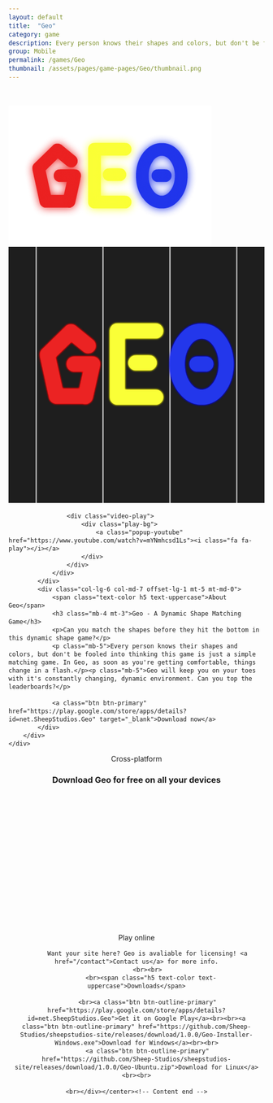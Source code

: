 ```yaml
---
layout: default
title:  "Geo"
category: game
description: Every person knows their shapes and colors, but don't be fooled into thinking this game is a simple matching game. In Geo, as soon as you're getting comfortable, things change in a flash.
group: Mobile
permalink: /games/Geo
thumbnail: /assets/pages/game-pages/Geo/thumbnail.png
---
```


<!-- header title -->
<section class="page-title header-padding" style="background-image:url(/assets/pages/game-pages/Geo/banner.png);background-size:cover"><div class="container">
	<div class="row">
		<div class="col-lg-6">
			<br />
            <br />
            <div class="floating-noabs"><img alt="Boost logo" src="/assets/pages/game-pages/Geo/isolated-logo.png" class="img-fluid position-absolute-"></div>
			</div>
		</div>
	</div>
</section>

<!-- content start -->
<div class="container">
	<section class="section about overflow-hidden">
	<div class="container">
		<div class="row">
			<div class="col-md-5">
				<div class="about-img">
					<img src="/assets/pages/game-pages/Geo/thumbnail.png" alt="" class="img-fluid w-100">

					<div class="video-play">
						<div class="play-bg">
							<a class="popup-youtube" href="https://www.youtube.com/watch?v=mYNmhcsd1Ls"><i class="fa fa-play"></i></a>
						</div>
					</div>
				</div>
			</div>
			<div class="col-lg-6 col-md-7 offset-lg-1 mt-5 mt-md-0">
				<span class="text-color h5 text-uppercase">About Geo</span>
				<h3 class="mb-4 mt-3">Geo - A Dynamic Shape Matching Game</h3>
				<p>Can you match the shapes before they hit the bottom in this dynamic shape game?</p>
				<p class="mb-5">Every person knows their shapes and colors, but don't be fooled into thinking this game is just a simple matching game. In Geo, as soon as you're getting comfortable, things change in a flash.</p><p class="mb-5">Geo will keep you on your toes with it's constantly changing, dynamic environment. Can you top the leaderboards?</p>

				<a class="btn btn-primary" href="https://play.google.com/store/apps/details?id=net.SheepStudios.Geo" target="_blank">Download now</a>
			</div>
		</div>
	</div>
</section>
<center><div class="row">
			<div class="col-lg-10">
			<span class="h5 text-color text-uppercase">Cross-platform</span>
			<h3 class="mb-4 mt-2">Download Geo for free on all your devices</h3>
			</div>
		</div></center><br>
<br>
<br>
<section class="section overflow-shown banner-content-2">
<h2>

<div class="col-lg-10">
				<img alt="" src="/assets/game-pages/Geo/devices/iMac.png" class="img-fluid position-absolute- floating d1">
				<img alt="" src="/assets/game-pages/Geo/devices/MacBook.png" class="img-fluid position-absolute- floating d2">
				<img alt="" class="img-fluid position-absolute- floating d3" src="/assets/game-pages/Geo/devices/iPad.png">
				<img alt="" class="img-fluid position-absolute- floating d4" src="/assets/game-pages/Geo/devices/iPhone.png">
	</div></h2>
	</section>
<br>
<br>
<br><br><br><br><br>
<div class="row justify-content-center"><br><br><center><div class="col-lg-8">
            <span class="h5 text-color text-uppercase">Play online</span><br>
            
          
		  Want your site here? Geo is avaliable for licensing! <a href="/contact">Contact us</a> for more info.
		  <br><br>
            <br><span class="h5 text-color text-uppercase">Downloads</span>
            
          <br><a class="btn btn-outline-primary" href="https://play.google.com/store/apps/details?id=net.SheepStudios.Geo">Get it on Google Play</a><br><br><a class="btn btn-outline-primary" href="https://github.com/Sheep-Studios/sheepstudios-site/releases/download/1.0.0/Geo-Installer-Windows.exe">Download for Windows</a><br><br>
		  <a class="btn btn-outline-primary" href="https://github.com/Sheep-Studios/sheepstudios-site/releases/download/1.0.0/Geo-Ubuntu.zip">Download for Linux</a><br><br>

	<br></div></center><!-- Content end -->
</div></div>